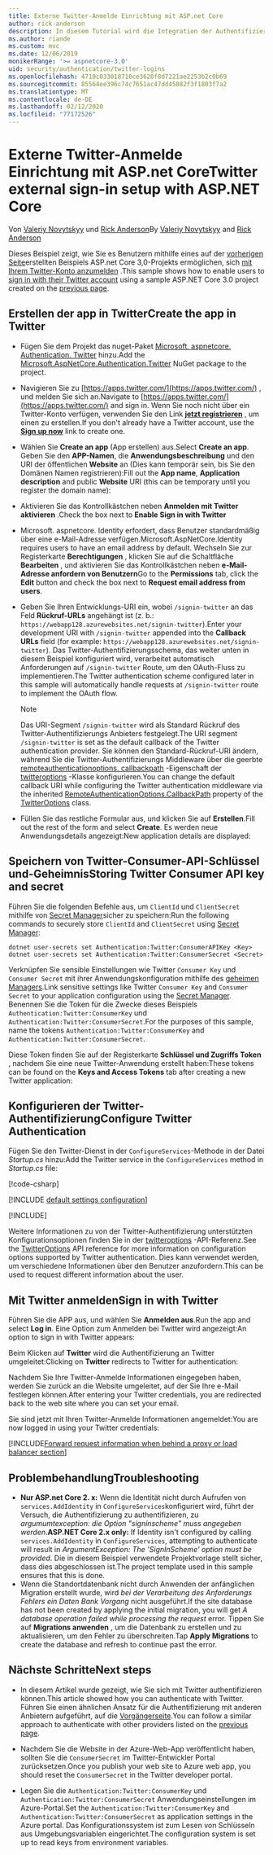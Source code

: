 ```yaml
---
title: Externe Twitter-Anmelde Einrichtung mit ASP.net Core
author: rick-anderson
description: In diesem Tutorial wird die Integration der Authentifizierung von Twitter-Konto Benutzern in eine vorhandene ASP.net Core-App veranschaulicht.
ms.author: riande
ms.custom: mvc
ms.date: 12/06/2019
monikerRange: '>= aspnetcore-3.0'
uid: security/authentication/twitter-logins
ms.openlocfilehash: 4710c033018710ce3620f8d7221ae2253b2c0b69
ms.sourcegitcommit: 85564ee396c74c7651ac47dd45082f3f1803f7a2
ms.translationtype: MT
ms.contentlocale: de-DE
ms.lasthandoff: 02/12/2020
ms.locfileid: "77172526"
---
```

# <a name="twitter-external-sign-in-setup-with-aspnet-core"></a><span data-ttu-id="33ec6-103">Externe Twitter-Anmelde Einrichtung mit ASP.net Core</span><span class="sxs-lookup"><span data-stu-id="33ec6-103">Twitter external sign-in setup with ASP.NET Core</span></span>

<span data-ttu-id="33ec6-104">Von [Valeriy Novytskyy](https://github.com/01binary) und [Rick Anderson](https://twitter.com/RickAndMSFT)</span><span class="sxs-lookup"><span data-stu-id="33ec6-104">By [Valeriy Novytskyy](https://github.com/01binary) and [Rick Anderson](https://twitter.com/RickAndMSFT)</span></span>

<span data-ttu-id="33ec6-105">Dieses Beispiel zeigt, wie Sie es Benutzern mithilfe eines auf der [vorherigen Seite](xref:security/authentication/social/index)erstellten Beispiels ASP.net Core 3,0-Projekts ermöglichen, sich [mit Ihrem Twitter-Konto anzumelden](https://dev.twitter.com/web/sign-in/desktop-browser) .</span><span class="sxs-lookup"><span data-stu-id="33ec6-105">This sample shows how to enable users to [sign in with their Twitter account](https://dev.twitter.com/web/sign-in/desktop-browser) using a sample ASP.NET Core 3.0 project created on the [previous page](xref:security/authentication/social/index).</span></span>

## <a name="create-the-app-in-twitter"></a><span data-ttu-id="33ec6-106">Erstellen der app in Twitter</span><span class="sxs-lookup"><span data-stu-id="33ec6-106">Create the app in Twitter</span></span>

* <span data-ttu-id="33ec6-107">Fügen Sie dem Projekt das nuget-Paket [Microsoft. aspnetcore. Authentication. Twitter](https://www.nuget.org/packages/Microsoft.AspNetCore.Authentication.Twitter/3.0.0) hinzu.</span><span class="sxs-lookup"><span data-stu-id="33ec6-107">Add the [Microsoft.AspNetCore.Authentication.Twitter](https://www.nuget.org/packages/Microsoft.AspNetCore.Authentication.Twitter/3.0.0) NuGet package to the project.</span></span>

* <span data-ttu-id="33ec6-108">Navigieren Sie zu [https://apps.twitter.com/](https://apps.twitter.com/) , und melden Sie sich an.</span><span class="sxs-lookup"><span data-stu-id="33ec6-108">Navigate to [https://apps.twitter.com/](https://apps.twitter.com/) and sign in.</span></span> <span data-ttu-id="33ec6-109">Wenn Sie noch nicht über ein Twitter-Konto verfügen, verwenden Sie den Link **[jetzt registrieren](https://twitter.com/signup)** , um einen zu erstellen.</span><span class="sxs-lookup"><span data-stu-id="33ec6-109">If you don't already have a Twitter account, use the **[Sign up now](https://twitter.com/signup)** link to create one.</span></span>

* <span data-ttu-id="33ec6-110">Wählen Sie **Create an app** (App erstellen) aus.</span><span class="sxs-lookup"><span data-stu-id="33ec6-110">Select **Create an app**.</span></span> <span data-ttu-id="33ec6-111">Geben Sie den **APP-Namen**, die **Anwendungsbeschreibung** und den URI der öffentlichen **Website** an (Dies kann temporär sein, bis Sie den Domänen Namen registrieren):</span><span class="sxs-lookup"><span data-stu-id="33ec6-111">Fill out the **App name**, **Application description** and public **Website** URI (this can be temporary until you register the domain name):</span></span>

* <span data-ttu-id="33ec6-112">Aktivieren Sie das Kontrollkästchen neben **Anmelden mit Twitter aktivieren** .</span><span class="sxs-lookup"><span data-stu-id="33ec6-112">Check the box next to **Enable Sign in with Twitter**</span></span>

* <span data-ttu-id="33ec6-113">Microsoft. aspnetcore. Identity erfordert, dass Benutzer standardmäßig über eine e-Mail-Adresse verfügen.</span><span class="sxs-lookup"><span data-stu-id="33ec6-113">Microsoft.AspNetCore.Identity requires users to have an email address by default.</span></span> <span data-ttu-id="33ec6-114">Wechseln Sie zur Registerkarte **Berechtigungen** , klicken Sie auf die Schaltfläche **Bearbeiten** , und aktivieren Sie das Kontrollkästchen neben **e-Mail-Adresse anfordern von Benutzern**</span><span class="sxs-lookup"><span data-stu-id="33ec6-114">Go to the **Permissions** tab, click the **Edit** button and check the box next to **Request email address from users**.</span></span>

* <span data-ttu-id="33ec6-115">Geben Sie Ihren Entwicklungs-URI ein, wobei `/signin-twitter` an das Feld **Rückruf-URLs** angehängt ist (z. b.: `https://webapp128.azurewebsites.net/signin-twitter`).</span><span class="sxs-lookup"><span data-stu-id="33ec6-115">Enter your development URI with `/signin-twitter` appended into the **Callback URLs** field (for example: `https://webapp128.azurewebsites.net/signin-twitter`).</span></span> <span data-ttu-id="33ec6-116">Das Twitter-Authentifizierungsschema, das weiter unten in diesem Beispiel konfiguriert wird, verarbeitet automatisch Anforderungen auf `/signin-twitter` Route, um den OAuth-Fluss zu implementieren.</span><span class="sxs-lookup"><span data-stu-id="33ec6-116">The Twitter authentication scheme configured later in this sample will automatically handle requests at `/signin-twitter` route to implement the OAuth flow.</span></span>

  > [!NOTE]
  > <span data-ttu-id="33ec6-117">Das URI-Segment `/signin-twitter` wird als Standard Rückruf des Twitter-Authentifizierungs Anbieters festgelegt.</span><span class="sxs-lookup"><span data-stu-id="33ec6-117">The URI segment `/signin-twitter` is set as the default callback of the Twitter authentication provider.</span></span> <span data-ttu-id="33ec6-118">Sie können den Standard-Rückruf-URI ändern, während Sie die Twitter-Authentifizierungs Middleware über die geerbte [remoteauthenticationoptions. callbackpath](/dotnet/api/microsoft.aspnetcore.authentication.remoteauthenticationoptions.callbackpath) -Eigenschaft der [twitteroptions](/dotnet/api/microsoft.aspnetcore.authentication.twitter.twitteroptions) -Klasse konfigurieren.</span><span class="sxs-lookup"><span data-stu-id="33ec6-118">You can change the default callback URI while configuring the Twitter authentication middleware via the inherited [RemoteAuthenticationOptions.CallbackPath](/dotnet/api/microsoft.aspnetcore.authentication.remoteauthenticationoptions.callbackpath) property of the [TwitterOptions](/dotnet/api/microsoft.aspnetcore.authentication.twitter.twitteroptions) class.</span></span>

* <span data-ttu-id="33ec6-119">Füllen Sie das restliche Formular aus, und klicken Sie auf **Erstellen**.</span><span class="sxs-lookup"><span data-stu-id="33ec6-119">Fill out the rest of the form and select **Create**.</span></span> <span data-ttu-id="33ec6-120">Es werden neue Anwendungsdetails angezeigt:</span><span class="sxs-lookup"><span data-stu-id="33ec6-120">New application details are displayed:</span></span>

## <a name="storing-twitter-consumer-api-key-and-secret"></a><span data-ttu-id="33ec6-121">Speichern von Twitter-Consumer-API-Schlüssel und-Geheimnis</span><span class="sxs-lookup"><span data-stu-id="33ec6-121">Storing Twitter Consumer API key and secret</span></span>

<span data-ttu-id="33ec6-122">Führen Sie die folgenden Befehle aus, um `ClientId` und `ClientSecret` mithilfe von [Secret Manager](xref:security/app-secrets)sicher zu speichern:</span><span class="sxs-lookup"><span data-stu-id="33ec6-122">Run the following commands to securely store `ClientId` and `ClientSecret` using [Secret Manager](xref:security/app-secrets):</span></span>

```dotnetcli
dotnet user-secrets set Authentication:Twitter:ConsumerAPIKey <Key>
dotnet user-secrets set Authentication:Twitter:ConsumerSecret <Secret>
```

<span data-ttu-id="33ec6-123">Verknüpfen Sie sensible Einstellungen wie Twitter `Consumer Key` und `Consumer Secret` mit ihrer Anwendungskonfiguration mithilfe des [geheimen Managers](xref:security/app-secrets).</span><span class="sxs-lookup"><span data-stu-id="33ec6-123">Link sensitive settings like Twitter `Consumer Key` and `Consumer Secret` to your application configuration using the [Secret Manager](xref:security/app-secrets).</span></span> <span data-ttu-id="33ec6-124">Benennen Sie die Token für die Zwecke dieses Beispiels `Authentication:Twitter:ConsumerKey` und `Authentication:Twitter:ConsumerSecret`.</span><span class="sxs-lookup"><span data-stu-id="33ec6-124">For the purposes of this sample, name the tokens `Authentication:Twitter:ConsumerKey` and `Authentication:Twitter:ConsumerSecret`.</span></span>

<span data-ttu-id="33ec6-125">Diese Token finden Sie auf der Registerkarte **Schlüssel und Zugriffs Token** , nachdem Sie eine neue Twitter-Anwendung erstellt haben:</span><span class="sxs-lookup"><span data-stu-id="33ec6-125">These tokens can be found on the **Keys and Access Tokens** tab after creating a new Twitter application:</span></span>

## <a name="configure-twitter-authentication"></a><span data-ttu-id="33ec6-126">Konfigurieren der Twitter-Authentifizierung</span><span class="sxs-lookup"><span data-stu-id="33ec6-126">Configure Twitter Authentication</span></span>

<span data-ttu-id="33ec6-127">Fügen Sie den Twitter-Dienst in der `ConfigureServices`-Methode in der Datei *Startup.cs* hinzu:</span><span class="sxs-lookup"><span data-stu-id="33ec6-127">Add the Twitter service in the `ConfigureServices` method in *Startup.cs* file:</span></span>

[!code-csharp[](~/security/authentication/social/social-code/3.x/StartupTwitter3x.cs?name=snippet&highlight=10-15)]

[!INCLUDE [default settings configuration](includes/default-settings.md)]

[!INCLUDE[](includes/chain-auth-providers.md)]

<span data-ttu-id="33ec6-128">Weitere Informationen zu von der Twitter-Authentifizierung unterstützten Konfigurationsoptionen finden Sie in der [twitteroptions](/dotnet/api/microsoft.aspnetcore.builder.twitteroptions) -API-Referenz.</span><span class="sxs-lookup"><span data-stu-id="33ec6-128">See the [TwitterOptions](/dotnet/api/microsoft.aspnetcore.builder.twitteroptions) API reference for more information on configuration options supported by Twitter authentication.</span></span> <span data-ttu-id="33ec6-129">Dies kann verwendet werden, um verschiedene Informationen über den Benutzer anzufordern.</span><span class="sxs-lookup"><span data-stu-id="33ec6-129">This can be used to request different information about the user.</span></span>

## <a name="sign-in-with-twitter"></a><span data-ttu-id="33ec6-130">Mit Twitter anmelden</span><span class="sxs-lookup"><span data-stu-id="33ec6-130">Sign in with Twitter</span></span>

<span data-ttu-id="33ec6-131">Führen Sie die APP aus, und wählen Sie **Anmelden aus**.</span><span class="sxs-lookup"><span data-stu-id="33ec6-131">Run the app and select **Log in**.</span></span> <span data-ttu-id="33ec6-132">Eine Option zum Anmelden bei Twitter wird angezeigt:</span><span class="sxs-lookup"><span data-stu-id="33ec6-132">An option to sign in with Twitter appears:</span></span>

<span data-ttu-id="33ec6-133">Beim Klicken auf **Twitter** wird die Authentifizierung an Twitter umgeleitet:</span><span class="sxs-lookup"><span data-stu-id="33ec6-133">Clicking on **Twitter** redirects to Twitter for authentication:</span></span>

<span data-ttu-id="33ec6-134">Nachdem Sie Ihre Twitter-Anmelde Informationen eingegeben haben, werden Sie zurück an die Website umgeleitet, auf der Sie Ihre e-Mail festlegen können.</span><span class="sxs-lookup"><span data-stu-id="33ec6-134">After entering your Twitter credentials, you are redirected back to the web site where you can set your email.</span></span>

<span data-ttu-id="33ec6-135">Sie sind jetzt mit Ihren Twitter-Anmelde Informationen angemeldet:</span><span class="sxs-lookup"><span data-stu-id="33ec6-135">You are now logged in using your Twitter credentials:</span></span>

[!INCLUDE[Forward request information when behind a proxy or load balancer section](includes/forwarded-headers-middleware.md)]

## <a name="troubleshooting"></a><span data-ttu-id="33ec6-136">Problembehandlung</span><span class="sxs-lookup"><span data-stu-id="33ec6-136">Troubleshooting</span></span>

* <span data-ttu-id="33ec6-137">**Nur ASP.net Core 2. x:** Wenn die Identität nicht durch Aufrufen von `services.AddIdentity` in `ConfigureServices`konfiguriert wird, führt der Versuch, die Authentifizierung zu authentifizieren, zu *argumumtexception: die Option "signinscheme" muss angegeben werden*.</span><span class="sxs-lookup"><span data-stu-id="33ec6-137">**ASP.NET Core 2.x only:** If Identity isn't configured by calling `services.AddIdentity` in `ConfigureServices`, attempting to authenticate will result in *ArgumentException: The 'SignInScheme' option must be provided*.</span></span> <span data-ttu-id="33ec6-138">Die in diesem Beispiel verwendete Projektvorlage stellt sicher, dass dies abgeschlossen ist.</span><span class="sxs-lookup"><span data-stu-id="33ec6-138">The project template used in this sample ensures that this is done.</span></span>
* <span data-ttu-id="33ec6-139">Wenn die Standortdatenbank nicht durch Anwenden der anfänglichen Migration erstellt wurde, wird *bei der Verarbeitung des Anforderungs Fehlers ein Daten Bank Vorgang* nicht ausgeführt.</span><span class="sxs-lookup"><span data-stu-id="33ec6-139">If the site database has not been created by applying the initial migration, you will get *A database operation failed while processing the request* error.</span></span> <span data-ttu-id="33ec6-140">Tippen Sie auf **Migrations anwenden** , um die Datenbank zu erstellen und zu aktualisieren, um den Fehler zu überschreiten.</span><span class="sxs-lookup"><span data-stu-id="33ec6-140">Tap **Apply Migrations** to create the database and refresh to continue past the error.</span></span>

## <a name="next-steps"></a><span data-ttu-id="33ec6-141">Nächste Schritte</span><span class="sxs-lookup"><span data-stu-id="33ec6-141">Next steps</span></span>

* <span data-ttu-id="33ec6-142">In diesem Artikel wurde gezeigt, wie Sie sich mit Twitter authentifizieren können.</span><span class="sxs-lookup"><span data-stu-id="33ec6-142">This article showed how you can authenticate with Twitter.</span></span> <span data-ttu-id="33ec6-143">Führen Sie einen ähnlichen Ansatz für die Authentifizierung mit anderen Anbietern aufgeführt, auf die [Vorgängerseite](xref:security/authentication/social/index).</span><span class="sxs-lookup"><span data-stu-id="33ec6-143">You can follow a similar approach to authenticate with other providers listed on the [previous page](xref:security/authentication/social/index).</span></span>

* <span data-ttu-id="33ec6-144">Nachdem Sie die Website in der Azure-Web-App veröffentlicht haben, sollten Sie die `ConsumerSecret` im Twitter-Entwickler Portal zurücksetzen.</span><span class="sxs-lookup"><span data-stu-id="33ec6-144">Once you publish your web site to Azure web app, you should reset the `ConsumerSecret` in the Twitter developer portal.</span></span>

* <span data-ttu-id="33ec6-145">Legen Sie die `Authentication:Twitter:ConsumerKey` und `Authentication:Twitter:ConsumerSecret` Anwendungseinstellungen im Azure-Portal.</span><span class="sxs-lookup"><span data-stu-id="33ec6-145">Set the `Authentication:Twitter:ConsumerKey` and `Authentication:Twitter:ConsumerSecret` as application settings in the Azure portal.</span></span> <span data-ttu-id="33ec6-146">Das Konfigurationssystem ist zum Lesen von Schlüsseln aus Umgebungsvariablen eingerichtet.</span><span class="sxs-lookup"><span data-stu-id="33ec6-146">The configuration system is set up to read keys from environment variables.</span></span>
